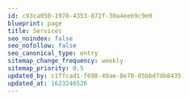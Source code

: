 ```yaml
---
id: c93ca050-1978-4353-872f-30a4eeb9c9e0
blueprint: page
title: Services
seo_noindex: false
seo_nofollow: false
seo_canonical_type: entry
sitemap_change_frequency: weekly
sitemap_priority: 0.5
updated_by: c1ffcad1-f698-49ae-8e70-05bbd7db8435
updated_at: 1623246526
---
```

